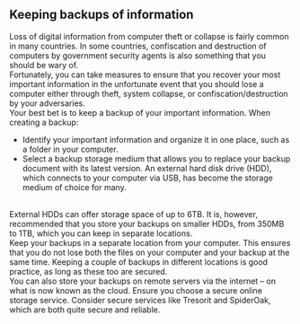 ## Keeping backups of information

Loss of digital information from computer theft or collapse is fairly common in many countries. In some countries, confiscation and destruction of computers by government security agents is also something that you should be wary of.
<br>
Fortunately, you can take measures to ensure that you recover your most important information in the unfortunate event that you should lose a computer either through theft, system collapse, or confiscation/destruction by your adversaries.
<br>
Your best bet is to keep a backup of your important information. When creating a backup:
<br>
- Identify your important information and organize it in one place, such as a folder in your computer.
- Select a backup storage medium that allows you to replace your backup document with its latest version. An external hard disk drive (HDD), which connects to your computer via USB, has become the storage medium of choice for many.
<br>
External HDDs can offer storage space of up to 6TB. It is, however, recommended that you store your backups on smaller HDDs, from 350MB to 1TB, which you can keep in separate locations.
<br>
Keep your backups in a separate location from your computer. This ensures that you do not lose both the files on your computer and your backup at the same time. Keeping a couple of backups in different locations is good practice, as long as these too are secured.
<br>
You can also store your backups on remote servers via the internet – on what is now known as the cloud. Ensure you choose a secure online storage service. Consider secure services like Tresorit and SpiderOak, which are both quite secure and reliable.
